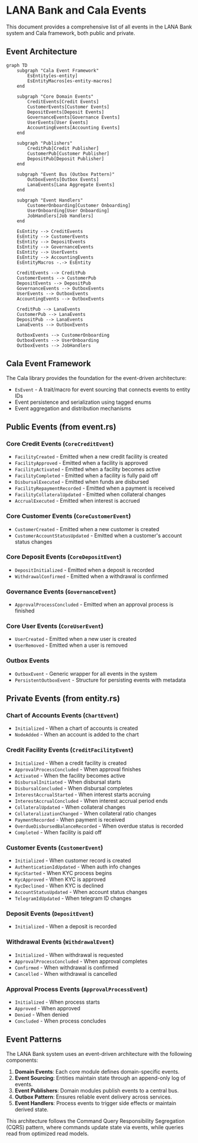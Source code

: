 # LANA Bank and Cala Events

This document provides a comprehensive list of all events in the LANA Bank system and Cala framework, both public and private.

## Event Architecture

```mermaid
graph TD
    subgraph "Cala Event Framework"
        EsEntity[es-entity]
        EsEntityMacros[es-entity-macros]
    end

    subgraph "Core Domain Events"
        CreditEvents[Credit Events]
        CustomerEvents[Customer Events]
        DepositEvents[Deposit Events]
        GovernanceEvents[Governance Events]
        UserEvents[User Events]
        AccountingEvents[Accounting Events]
    end

    subgraph "Publishers"
        CreditPub[Credit Publisher]
        CustomerPub[Customer Publisher]
        DepositPub[Deposit Publisher]
    end

    subgraph "Event Bus (Outbox Pattern)"
        OutboxEvents[Outbox Events]
        LanaEvents[Lana Aggregate Events]
    end

    subgraph "Event Handlers"
        CustomerOnboarding[Customer Onboarding]
        UserOnboarding[User Onboarding]
        JobHandlers[Job Handlers]
    end

    EsEntity --> CreditEvents
    EsEntity --> CustomerEvents
    EsEntity --> DepositEvents
    EsEntity --> GovernanceEvents
    EsEntity --> UserEvents
    EsEntity --> AccountingEvents
    EsEntityMacros -.-> EsEntity
    
    CreditEvents --> CreditPub
    CustomerEvents --> CustomerPub
    DepositEvents --> DepositPub
    GovernanceEvents --> OutboxEvents
    UserEvents --> OutboxEvents
    AccountingEvents --> OutboxEvents

    CreditPub --> LanaEvents
    CustomerPub --> LanaEvents
    DepositPub --> LanaEvents
    LanaEvents --> OutboxEvents

    OutboxEvents --> CustomerOnboarding
    OutboxEvents --> UserOnboarding
    OutboxEvents --> JobHandlers
```

## Cala Event Framework

The Cala library provides the foundation for the event-driven architecture:

- `EsEvent` - A trait/macro for event sourcing that connects events to entity IDs
- Event persistence and serialization using tagged enums
- Event aggregation and distribution mechanisms

## Public Events (from event.rs)

### Core Credit Events (`CoreCreditEvent`)
- `FacilityCreated` - Emitted when a new credit facility is created
- `FacilityApproved` - Emitted when a facility is approved
- `FacilityActivated` - Emitted when a facility becomes active
- `FacilityCompleted` - Emitted when a facility is fully paid off
- `DisbursalExecuted` - Emitted when funds are disbursed
- `FacilityRepaymentRecorded` - Emitted when a payment is received
- `FacilityCollateralUpdated` - Emitted when collateral changes
- `AccrualExecuted` - Emitted when interest is accrued

### Core Customer Events (`CoreCustomerEvent`)
- `CustomerCreated` - Emitted when a new customer is created
- `CustomerAccountStatusUpdated` - Emitted when a customer's account status changes

### Core Deposit Events (`CoreDepositEvent`)
- `DepositInitialized` - Emitted when a deposit is recorded
- `WithdrawalConfirmed` - Emitted when a withdrawal is confirmed

### Governance Events (`GovernanceEvent`)
- `ApprovalProcessConcluded` - Emitted when an approval process is finished

### Core User Events (`CoreUserEvent`)
- `UserCreated` - Emitted when a new user is created
- `UserRemoved` - Emitted when a user is removed

### Outbox Events
- `OutboxEvent` - Generic wrapper for all events in the system
- `PersistentOutboxEvent` - Structure for persisting events with metadata

## Private Events (from entity.rs)

### Chart of Accounts Events (`ChartEvent`)
- `Initialized` - When a chart of accounts is created
- `NodeAdded` - When an account is added to the chart

### Credit Facility Events (`CreditFacilityEvent`)
- `Initialized` - When a credit facility is created
- `ApprovalProcessConcluded` - When approval finishes
- `Activated` - When the facility becomes active
- `DisbursalInitiated` - When disbursal starts
- `DisbursalConcluded` - When disbursal completes
- `InterestAccrualStarted` - When interest starts accruing
- `InterestAccrualConcluded` - When interest accrual period ends
- `CollateralUpdated` - When collateral changes
- `CollateralizationChanged` - When collateral ratio changes
- `PaymentRecorded` - When payment is received
- `OverdueDisbursedBalanceRecorded` - When overdue status is recorded
- `Completed` - When facility is paid off

### Customer Events (`CustomerEvent`)
- `Initialized` - When customer record is created
- `AuthenticationIdUpdated` - When auth info changes
- `KycStarted` - When KYC process begins
- `KycApproved` - When KYC is approved
- `KycDeclined` - When KYC is declined
- `AccountStatusUpdated` - When account status changes
- `TelegramIdUpdated` - When telegram ID changes

### Deposit Events (`DepositEvent`)
- `Initialized` - When a deposit is recorded

### Withdrawal Events (`WithdrawalEvent`)
- `Initialized` - When withdrawal is requested
- `ApprovalProcessConcluded` - When approval completes
- `Confirmed` - When withdrawal is confirmed
- `Cancelled` - When withdrawal is cancelled

### Approval Process Events (`ApprovalProcessEvent`)
- `Initialized` - When process starts
- `Approved` - When approved
- `Denied` - When denied
- `Concluded` - When process concludes

## Event Patterns

The LANA Bank system uses an event-driven architecture with the following components:

1. **Domain Events**: Each core module defines domain-specific events.
2. **Event Sourcing**: Entities maintain state through an append-only log of events.
3. **Event Publishers**: Domain modules publish events to a central bus.
4. **Outbox Pattern**: Ensures reliable event delivery across services.
5. **Event Handlers**: Process events to trigger side effects or maintain derived state.

This architecture follows the Command Query Responsibility Segregation (CQRS) pattern, where commands update state via events, while queries read from optimized read models.